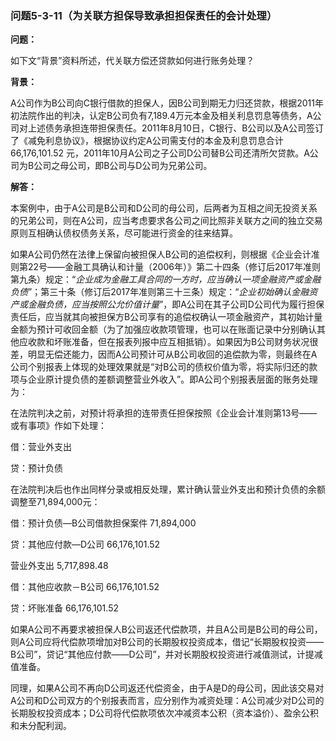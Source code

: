 ### 问题5-3-11（为关联方担保导致承担担保责任的会计处理）

**问题：**

如下文“背景”资料所述，代关联方偿还贷款如何进行账务处理？

**背景：**

A公司作为B公司向C银行借款的担保人，因B公司到期无力归还贷款，根据2011年初法院作出的判决，认定B公司负有7,189.4万元本金及相关利息罚息等债务，A公司对上述债务承担连带担保责任。2011年8月10日，C银行、B公司以及A公司签订了《减免利息协议》，根据协议约定A公司需支付的本金及利息罚息合计66,176,101.52
元，2011年10月A公司之子公司D公司替B公司还清所欠贷款。A公司为B公司之母公司，即B公司与D公司为兄弟公司。

**解答：**

本案例中，由于A公司是B公司和D公司的母公司，后两者为互相之间无投资关系的兄弟公司，则在A公司，应当考虑要求各公司之间比照非关联方之间的独立交易原则互相确认债权债务关系，尽可能进行资金的往来结算。

如果A公司仍然在法律上保留向被担保人B公司的追偿权利，则根据《企业会计准则第22号——金融工具确认和计量（2006年）》第二十四条（修订后2017年准则第九条）规定：“*企业成为金融工具合同的一方时，应当确认一项金融资产或金融负债*”；第三十条（修订后2017年准则第三十三条）规定：“*企业初始确认金融资产或金融负债，应当按照公允价值计量*”，即A公司在其子公司D公司代为履行担保责任后，应当就其向被担保方B公司享有的追偿权确认一项金融资产，其初始计量金额为预计可收回金额（为了加强应收款项管理，也可以在账面记录中分别确认其他应收款和坏账准备，但在报表列报中应互相抵销）。如果因为B公司财务状况很差，明显无偿还能力，因而A公司预计可从B公司收回的追偿款为零，则最终在A公司个别报表上体现的处理效果就是“对B公司的债权价值为零，将实际归还的款项与企业原计提负债的差额调整营业外收入”。即A公司个别报表层面的账务处理为：

在法院判决之前，对预计将承担的连带责任担保按照《企业会计准则第13号——或有事项》作如下处理：

借：营业外支出

贷：预计负债

在法院判决后也作出同样分录或相反处理，累计确认营业外支出和预计负债的余额调整至71,894,000元：

借：预计负债—B公司借款担保案件 71,894,000

贷：其他应付款—D公司 66,176,101.52

营业外支出 5,717,898.48

借：其他应收款－B公司 66,176,101.52

贷：坏账准备 66,176,101.52

如果A公司不再要求被担保人B公司返还代偿款项，并且A公司是B公司的母公司，则A公司应将代偿款项增加对B公司的长期股权投资成本，借记“长期股权投资——B公司”，贷记“其他应付款——D公司”，并对长期股权投资进行减值测试，计提减值准备。

同理，如果A公司不再向D公司返还代偿资金，由于A是D的母公司，因此该交易对A公司和D公司双方的个别报表而言，应分别作为减资处理：A公司减少对D公司的长期股权投资成本；D公司将代偿款项依次冲减资本公积（资本溢价）、盈余公积和未分配利润。